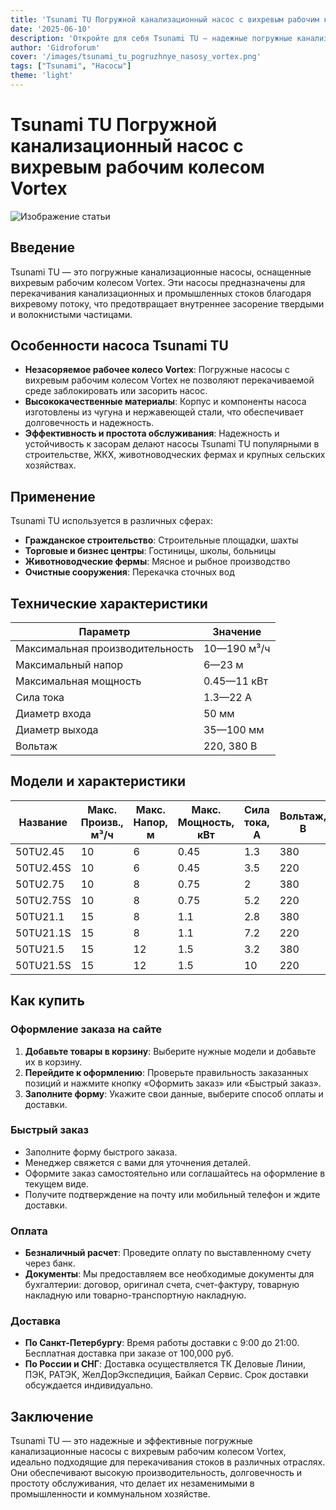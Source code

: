```yaml
---
title: 'Tsunami TU Погружной канализационный насос с вихревым рабочим колесом Vortex'
date: '2025-06-10'
description: 'Откройте для себя Tsunami TU — надежные погружные канализационные насосы с вихревым рабочим колесом Vortex, идеально подходящие для перекачивания стоков в промышленности и коммунальном хозяйстве.'
author: 'Gidroforum'
cover: '/images/tsunami_tu_pogruzhnye_nasosy_vortex.png'
tags: ["Tsunami", "Насосы"]
theme: 'light'
---
```

# Tsunami TU Погружной канализационный насос с вихревым рабочим колесом Vortex

![Изображение статьи](/images/tsunami_tu_pogruzhnye_nasosy_vortex.94754605)

## Введение

Tsunami TU — это погружные канализационные насосы, оснащенные вихревым рабочим колесом Vortex. Эти насосы предназначены для перекачивания канализационных и промышленных стоков благодаря вихревому потоку, что предотвращает внутреннее засорение твердыми и волокнистыми частицами.

## Особенности насоса Tsunami TU

- **Незасоряемое рабочее колесо Vortex**: Погружные насосы с вихревым рабочим колесом Vortex не позволяют перекачиваемой среде заблокировать или засорить насос.
- **Высококачественные материалы**: Корпус и компоненты насоса изготовлены из чугуна и нержавеющей стали, что обеспечивает долговечность и надежность.
- **Эффективность и простота обслуживания**: Надежность и устойчивость к засорам делают насосы Tsunami TU популярными в строительстве, ЖКХ, животноводческих фермах и крупных сельских хозяйствах.

## Применение

Tsunami TU используется в различных сферах:

- **Гражданское строительство**: Строительные площадки, шахты
- **Торговые и бизнес центры**: Гостиницы, школы, больницы
- **Животноводческие фермы**: Мясное и рыбное производство
- **Очистные сооружения**: Перекачка сточных вод

## Технические характеристики

| Параметр | Значение |
|----------|----------|
| Максимальная производительность | 10—190 м³/ч |
| Максимальный напор | 6—23 м |
| Максимальная мощность | 0.45—11 кВт |
| Сила тока | 1.3—22 А |
| Диаметр входа | 50 мм |
| Диаметр выхода | 35—100 мм |
| Вольтаж | 220, 380 В |

## Модели и характеристики

| Название | Макс. Произв., м³/ч | Макс. Напор, м | Макс. Мощность, кВт | Сила тока, А | Вольтаж, В | Вход. ∅, мм | Вых. ∅, мм | Вес, кг |
|----------|---------------------|---------------|----------------------|-------------|-----------|-------------|------------|--------|
| 50TU2.45 | 10                   | 6             | 0.45                 | 1.3         | 380       | 50          | 35        | 17.5   |
| 50TU2.45S| 10                   | 6             | 0.45                 | 3.5         | 220       | 50          | 35        | 17.5   |
| 50TU2.75 | 10                   | 8             | 0.75                 | 2           | 380       | 50          | 35        | 19     |
| 50TU2.75S| 10                   | 8             | 0.75                 | 5.2         | 220       | 50          | 35        | 19.5   |
| 50TU21.1 | 15                   | 8             | 1.1                  | 2.8         | 380       | 50          | 35        | 20     |
| 50TU21.1S| 15                   | 8             | 1.1                  | 7.2         | 220       | 50          | 35        | 21     |
| 50TU21.5 | 15                   | 12            | 1.5                  | 3.2         | 380       | 50          | 35        | 22     |
| 50TU21.5S| 15                   | 12            | 1.5                  | 10          | 220       | 50          | 35        | 23.5   |

## Как купить

### Оформление заказа на сайте

1. **Добавьте товары в корзину**: Выберите нужные модели и добавьте их в корзину.
2. **Перейдите к оформлению**: Проверьте правильность заказанных позиций и нажмите кнопку «Оформить заказ» или «Быстрый заказ».
3. **Заполните форму**: Укажите свои данные, выберите способ оплаты и доставки.

### Быстрый заказ

- Заполните форму быстрого заказа.
- Менеджер свяжется с вами для уточнения деталей.
- Оформите заказ самостоятельно или соглашайтесь на оформление в текущем виде.
- Получите подтверждение на почту или мобильный телефон и ждите доставки.

### Оплата

- **Безналичный расчет**: Проведите оплату по выставленному счету через банк.
- **Документы**: Мы предоставляем все необходимые документы для бухгалтерии: договор, оригинал счета, счет-фактуру, товарную накладную или товарно-транспортную накладную.

### Доставка

- **По Санкт-Петербургу**: Время работы доставки с 9:00 до 21:00. Бесплатная доставка при заказе от 100,000 руб.
- **По России и СНГ**: Доставка осуществляется ТК Деловые Линии, ПЭК, РАТЭК, ЖелДорЭкспедиция, Байкал Сервис. Срок доставки обсуждается индивидуально.

## Заключение

Tsunami TU — это надежные и эффективные погружные канализационные насосы с вихревым рабочим колесом Vortex, идеально подходящие для перекачивания стоков в различных отраслях. Они обеспечивают высокую производительность, долговечность и простоту обслуживания, что делает их незаменимыми в промышленности и коммунальном хозяйстве.